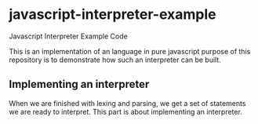 # javascript-interpreter-example

Javascript Interpreter Example Code

This is an implementation of an language in pure javascript purpose of this repository is to demonstrate how such an interpreter can be built.

## Implementing an interpreter

When we are finished with lexing and parsing, we get a set of statements we are ready to interpret. 
This part is about implementing an interpreter.